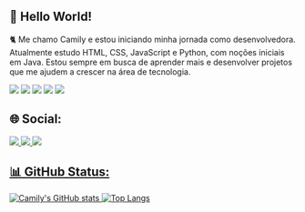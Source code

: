 ## 👋 Hello World!

<p>🐈 Me chamo Camily e estou iniciando minha jornada como desenvolvedora.
Atualmente estudo HTML, CSS, JavaScript e Python, com noções iniciais em Java.
Estou sempre em busca de aprender mais e desenvolver projetos que me ajudem a crescer na área de tecnologia.</p>

<p>
  <img src="https://img.shields.io/badge/python-3670A0?style=for-the-badge&logo=python&logoColor=ffdd54"/> <img src="https://img.shields.io/badge/html5-%23E34F26.svg?style=for-the-badge&logo=html5&logoColor=white"/>  <img src="https://img.shields.io/badge/css3-%231572B6.svg?style=for-the-badge&logo=css3&logoColor=white"/> <img src="https://img.shields.io/badge/javascript-%23323330.svg?style=for-the-badge&logo=javascript&logoColor=%23F7DF1E"/> <img src="https://img.shields.io/badge/java-%23ED8B00.svg?style=for-the-badge&logo=openjdk&logoColor=white"/>
</p>

## 🌐 Social:

<a href="https://www.linkedin.com/in/camily-eduarda-barcellos-78633a313/"><img src="https://img.shields.io/badge/linkedin-%230077B5.svg?style=for-the-badge&logo=linkedin&logoColor=white"> <a href="https://mail.google.com/mail/u/3/#inbox?compose=CllgCJfpsdvMqwqlPQCdhfGKmWCRFVsqQCbJKGNfXLrgqGHMZLKcjNGqFqGTkRXsTrTHDSSxVcg"><img src="https://img.shields.io/badge/Gmail-D14836?style=for-the-badge&logo=gmail&logoColor=white"> <a href="https://www.instagram.com/camily_barcelloss/"><img src="https://img.shields.io/badge/Instagram-%23E4405F.svg?style=for-the-badge&logo=Instagram&logoColor=white"> 

## 📊 GitHub Status:

![Camily's GitHub stats](https://github-readme-stats.vercel.app/api?username=CamilyB&show_icons=true&theme=transparent)
![Top Langs](https://github-readme-stats.vercel.app/api/top-langs/?username=CamilyB&layout=compact)
